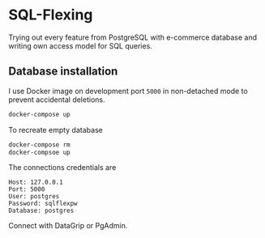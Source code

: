 # SQL-Flexing
Trying out every feature from PostgreSQL with e-commerce database and writing own access model for SQL queries.

## Database installation

I use Docker image on development port `5000` in non-detached mode to prevent accidental deletions.

```bash
docker-compose up
```

To recreate empty database

```bash
docker-compose rm
docker-compsoe up
```

The connections credentials are

```
Host: 127.0.0.1
Port: 5000
User: postgres
Password: sqlflexpw
Database: postgres
```

Connect with DataGrip or PgAdmin.